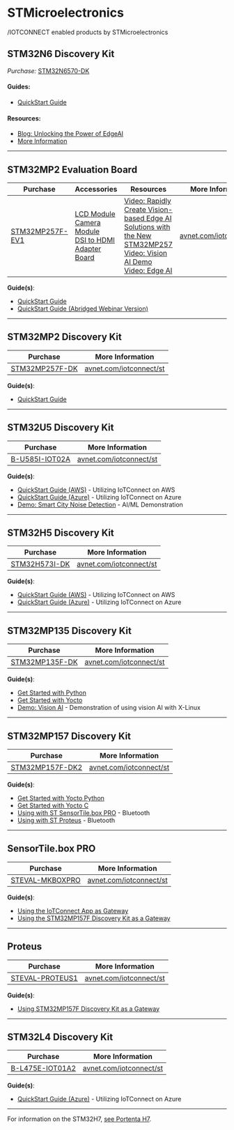 # STMicroelectronics

/IOTCONNECT enabled products by STMicroelectronics

## STM32N6 Discovery Kit
*Purchase:*  [STM32N6570-DK](https://www.avnet.com/shop/us/products/stmicroelectronics/stm32n6570-dk-3074457345660283716)

#### Guides:
* [QuickStart Guide](https://github.com/avnet-iotconnect/I-CUBE-IoTC-DA16k-PMOD/blob/main/doc/n6_quickstart.md)

#### Resources:
* [Blog: Unlocking the Power of EdgeAI](https://news.avnet.com/news-blog/news-blog-details/2024/Unlocking-the-Power-of-EdgeAI-Avnet-STMicroelectronics-and-AWS-team-up-to-show-the-power-of-the-STM32N6-MCU/default.aspx)
* [More Information](https://www.avnet.com/iotconnect/st)
---

## STM32MP2 Evaluation Board

| Purchase                                              | Accessories                                                                                                                                                                                                                                                                                                                     | Resources                                                                                                                                                                                                                                                                                                                       | More Information                                               |
|----------------------------------------------------------------|-----------------------------------------------------------------------------------------------------------------------------------------------------------------------------------------------------------------------------------------------------------------------------------------------------------------------------|---------------------------------------------------------------------------------------------------------------------------------------------------------------------------------------------------------------------------------------------------------------------------------------------------------------------------------|----------------------------------------------------------------|
| [STM32MP257F-EV1](https://www.avnet.com/shop/us/products/stmicroelectronics/stm32mp257f-ev1-3074457345659668899/) | [LCD Module](https://www.avnet.com/shop/us/products/stmicroelectronics/b-lvds7-wsvga-3074457345659691927)<br>[Camera Module](https://www.avnet.com/shop/us/products/stmicroelectronics/b-cams-imx-3074457345659691928?autoSuggestSearchTerm=B-CAMS-IMX)<br>[DSI to HDMI Adapter Board](https://www.avnet.com/shop/us/search/b-lcdad-hdmi1#categoryId=3074457345616680313&) | [Video: Rapidly Create Vision-based Edge AI Solutions with the New STM32MP257](https://players.brightcove.net/4598493563001/BkZJhSKu_default/index.html?videoId=6364751976112)<br>[Video: Vision AI Demo](https://players.brightcove.net/4598493563001/BkZJhSKu_default/index.html?videoId=6363657298112)<br>[Video: Edge AI](https://players.brightcove.net/4598493563001/BkZJhSKu_default/index.html?videoId=6363655095112) | [avnet.com/iotconnect/st](https://www.avnet.com/iotconnect/st) |

**Guide(s)**:
* [QuickStart Guide](https://github.com/avnet-iotconnect/meta-iotconnect-docs/blob/main/QuickStart/STM32MP257.md)
* [QuickStart Guide (Abridged Webinar Version)](https://github.com/avnet-iotconnect/meta-iotconnect-docs/blob/main/QuickStart/ST/STM32MP257/demo-iotc-x-linux-ai/QuickStart_Webinar.md)

---

## STM32MP2 Discovery Kit

| Purchase                                                                                                        | More Information                                                                                                  |
|-----------------------------------------------------------------------------------------------------------------|-------------------------------------------------------------------------------------------------------------------|
| [STM32MP257F-DK](https://www.avnet.com/shop/us/products/stmicroelectronics/stm32mp257f-dk-3074457345659691930/) | [avnet.com/iotconnect/st](https://www.avnet.com/iotconnect/st) |

**Guide(s)**:
 * [QuickStart Guide](https://github.com/avnet-iotconnect/meta-iotconnect-docs/blob/main/QuickStart/STM32MP257.md)

---

## STM32U5 Discovery Kit

| Purchase                                                                                                       | More Information                                                                                                  |
|----------------------------------------------------------------------------------------------------------------|-------------------------------------------------------------------------------------------------------------------|
| [B-U585I-IOT02A](https://www.avnet.com/shop/us/products/stmicroelectronics/b-u585i-iot02a-3074457345647217745) | [avnet.com/iotconnect/st](https://www.avnet.com/iotconnect/st) |

**Guide(s)**:
 * [QuickStart Guide (AWS)](https://github.com/avnet-iotconnect/iotc-freertos-stm32-u5) - Utilizing IoTConnect on AWS
 * [QuickStart Guide (Azure)](https://github.com/avnet-iotconnect/iotc-azurertos-stm32-u5) - Utilizing IoTConnect on Azure
 * [Demo: Smart City Noise Detection](https://github.com/avnet-iotconnect/iotc-freertos-stm32-u5-ml-demo) - AI/ML Demonstration
 
---

## STM32H5 Discovery Kit

| Purchase                                                                                                      | More Information                                                                                                  |
|---------------------------------------------------------------------------------------------------------------|-------------------------------------------------------------------------------------------------------------------|
| [STM32H573I-DK](https://www.avnet.com/shop/us/products/stmicroelectronics/stm32h573i-dk-3074457345658096192/) | [avnet.com/iotconnect/st](https://www.avnet.com/iotconnect/st) |

**Guide(s)**:
 * [QuickStart Guide (AWS)](https://github.com/avnet-iotconnect/iotc-freertos-stm32-h5) - Utilizing IoTConnect on AWS
 * [QuickStart Guide (Azure)](https://github.com/avnet-iotconnect/iotc-azurertos-stm32-h5) - Utilizing IoTConnect on Azure

---

## STM32MP135 Discovery Kit

| Purchase           | More Information                                                                                                  |
|--------------------|-------------------------------------------------------------------------------------------------------------------|
| [STM32MP135F-DK]() | [avnet.com/iotconnect/st](https://www.avnet.com/iotconnect/st) |

**Guide(s)**:
 * [Get Started with Python](https://github.com/avnet-iotconnect/iotc-pov-engineering/tree/main/STM32MP135F-DK2_Demo)
 * [Get Started with Yocto](https://github.com/avnet-iotconnect/iotc-yocto-c-sdk/blob/kirkstone/board_specific_readmes/stm32mpu135.md)
 * [Demo: Vision AI](https://github.com/avnet-iotconnect/meta-iotconnect-docs/tree/main/Build/STM32MP1/mickledore-st-x-linux-ai-demo) - Demonstration of using vision AI with X-Linux

---

## STM32MP157 Discovery Kit

| Purchase                                                                                                                    | More Information                                                                                                  |
|-----------------------------------------------------------------------------------------------------------------------------|-------------------------------------------------------------------------------------------------------------------|
| [STM32MP157F-DK2](https://www.newark.com/stmicroelectronics/stm32mp157f-dk2/discovery-kit-arm-cortex-a7-cortex/dp/14AJ2731) | [avnet.com/iotconnect/st](https://www.avnet.com/iotconnect/st) |

**Guide(s)**:
* [Get Started with Yocto Python](https://github.com/avnet-iotconnect/iotc-yocto-python-sdk/blob/kirkstone/board_specific_readmes/stm32mp157/stm32mp157.md)
* [Get Started with Yocto C](https://github.com/avnet-iotconnect/meta-iotconnect-docs/blob/main/Build/STM32MP157/README.md)
* [Using with ST SensorTile.box PRO](https://github.com/avnet-iotconnect/iotc-python-examples/tree/main/MKBOXPRO_MP157F_Demo) - Bluetooth
* [Using with ST Proteus](https://github.com/avnet-iotconnect/iotc-python-examples/tree/main/PROTEUS_MP157F_Demo) - Bluetooth

---

## SensorTile.box PRO

| Purchase                                                                                                                | More Information                                                                                                  |
|-------------------------------------------------------------------------------------------------------------------------|-------------------------------------------------------------------------------------------------------------------|
| [STEVAL-MKBOXPRO](https://www.newark.com/stmicroelectronics/steval-mkboxpro/sensortile-box-pro-dev-kit-iot/dp/77AK2834) | [avnet.com/iotconnect/st](https://www.avnet.com/iotconnect/st) |

**Guide(s)**:
* [Using the IoTConnect App as Gateway](https://github.com/avnet-iotconnect/iotc-gateway-mobile-app)
* [Using the STM32MP157F Discovery Kit as a Gateway](https://github.com/avnet-iotconnect/iotc-python-examples/tree/main/MKBOXPRO_MP157F_Demo)

---

## Proteus

| Purchase                                                                                                                    | More Information                                                                                                  |
|-----------------------------------------------------------------------------------------------------------------------------|-------------------------------------------------------------------------------------------------------------------|
| [STEVAL-PROTEUS1](https://www.newark.com/stmicroelectronics/steval-proteus1/evaluation-kit-industrial-sensor/dp/47AK6939)| [avnet.com/iotconnect/st](https://www.avnet.com/iotconnect/st) |

**Guide(s)**:
* [Using STM32MP157F Discovery Kit as a Gateway](https://github.com/avnet-iotconnect/iotc-python-examples/tree/main/PROTEUS_MP157F_Demo)
   
---

## STM32L4 Discovery Kit

| Purchase                                                                                                                  | More Information                                                                                                  |
|---------------------------------------------------------------------------------------------------------------------------|-------------------------------------------------------------------------------------------------------------------|
|[B-L475E-IOT01A2](https://www.avnet.com/shop/us/products/stmicroelectronics/b-l475e-iot01a2-3074457345646183681)| [avnet.com/iotconnect/st](https://www.avnet.com/iotconnect/st) |

**Guide(s)**:
*  [QuickStart Guide (Azure)](https://github.com/avnet-iotconnect/iotc-azurertos-sdk/tree/main/samples/stm32l4) - Utilizing IoTConnect on Azure

---

For information on the STM32H7, [see Portenta H7](https://github.com/avnet-iotconnect/iotc-arduino-pro-portenta-h7-demo).
